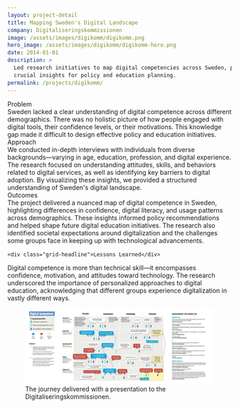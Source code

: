 ```yaml
---
layout: project-detail
title: Mapping Sweden's Digital Landscape
company: Digitaliseringskommissionen
image: /assets/images/digikomm/digikomm.png
hero_image: /assets/images/digikomm/digikomm-hero.png
date: 2014-01-01
description: >
  Led research initiatives to map digital competencies across Sweden, providing
  crucial insights for policy and education planning.
permalink: /projects/digikomm/
---
```


<div class="project-grid">
  <div class="grid-headline">Problem</div>
  <div class="grid-content">
    Sweden lacked a clear understanding of digital competence across different demographics. There was no holistic picture of how people engaged with digital tools, their confidence levels, or their motivations. This knowledge gap made it difficult to design effective policy and education initiatives.
  </div>
  
  <div class="grid-headline">Approach</div>
  <div class="grid-content">
    We conducted in-depth interviews with individuals from diverse backgrounds—varying in age, education, profession, and digital experience. The research focused on understanding attitudes, skills, and behaviors related to digital services, as well as identifying key barriers to digital adoption. By visualizing these insights, we provided a structured understanding of Sweden's digital landscape.
  </div>


  <div class="grid-headline">Outcomes</div>
  <div class="grid-content">
    The project delivered a nuanced map of digital competence in Sweden, highlighting differences in confidence, digital literacy, and usage patterns across demographics. These insights informed policy recommendations and helped shape future digital education initiatives. The research also identified societal expectations around digitalization and the challenges some groups face in keeping up with technological advancements.
  </div>


    <div class="grid-headline">Lessons Learned</div>
  <div class="grid-content">
    Digital competence is more than technical skill—it encompasses confidence, motivation, and attitudes toward technology. The research underscored the importance of personalized approaches to digital education, acknowledging that different groups experience digitalization in vastly different ways.
  </div>
</div>

</div>
<figure class="project-image">
  <img src="/assets/images/digikomm/digikomm-journey.png" alt="Wireframe sketches showing simplified layouts and workflows for a cloud-based accounting solution.">
  <figcaption>The journey delivered with a presentation to the Digitaliseringskommissionen.</figcaption>
</figure>
